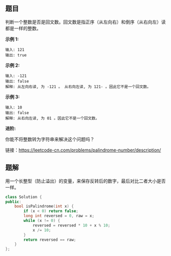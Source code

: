 ## 题目

判断一个整数是否是回文数。回文数是指正序（从左向右）和倒序（从右向左）读都是一样的整数。

**示例 1:**

```
输入: 121
输出: true
```

**示例 2:**

```
输入: -121
输出: false
解释: 从左向右读, 为 -121 。 从右向左读, 为 121- 。因此它不是一个回文数。
```

**示例 3:**

```
输入: 10
输出: false
解释: 从右向左读, 为 01 。因此它不是一个回文数。
```

**进阶:**

你能不将整数转为字符串来解决这个问题吗？

链接：https://leetcode-cn.com/problems/palindrome-number/description/



## 题解

用一个长整型（防止溢出）的变量，来保存反转后的数字，最后对比二者大小是否一样。

```c++
class Solution {
public:
    bool isPalindrome(int x) {
        if (x < 0) return false;
        long int reversed = 0, raw = x;
        while (x != 0) {
            reversed = reversed * 10 + x % 10;
            x /= 10;
        }
        return reversed == raw;
    }
};
```

